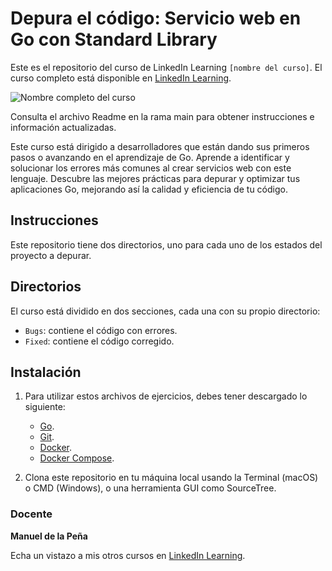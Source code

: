 # Depura el código: Servicio web en Go con Standard Library

Este es el repositorio del curso de LinkedIn Learning `[nombre del curso]`. El curso completo está disponible en [LinkedIn Learning][lil-course-url].

![Nombre completo del curso][lil-thumbnail-url] 

Consulta el archivo Readme en la rama main para obtener instrucciones e información actualizadas.

Este curso está dirigido a desarrolladores que están dando sus primeros pasos o avanzando en el aprendizaje de Go. Aprende a identificar y solucionar los errores más comunes al crear servicios web con este lenguaje. Descubre las mejores prácticas para depurar y optimizar tus aplicaciones Go, mejorando así la calidad y eficiencia de tu código.

## Instrucciones

Este repositorio tiene dos directorios, uno para cada uno de los estados del proyecto a depurar.

## Directorios

El curso está dividido en dos secciones, cada una con su propio directorio:
- `Bugs`: contiene el código con errores.
- `Fixed`: contiene el código corregido.

## Instalación

1. Para utilizar estos archivos de ejercicios, debes tener descargado lo siguiente:
   - [Go](https://golang.org/dl/).
   - [Git](https://git-scm.com/).
   - [Docker](https://www.docker.com/products/docker-desktop).
   - [Docker Compose](https://docs.docker.com/compose/install/).

2. Clona este repositorio en tu máquina local usando la Terminal (macOS) o CMD (Windows), o una herramienta GUI como SourceTree.

### Docente

**Manuel de la Peña**

Echa un vistazo a mis otros cursos en [LinkedIn Learning](https://www.linkedin.com/learning/instructors/).

[0]: # (Replace these placeholder URLs with actual course URLs)
[lil-course-url]: https://www.linkedin.com/learning/depura-el-codigo-servicio-web-en-go-con-standard-library
[lil-thumbnail-url]: https://media.licdn.com/dms/image/v2/D4D0DAQElP4gOQKGvxA/learning-public-crop_675_1200/learning-public-crop_675_1200/0/1726037041831?e=2147483647&v=beta&t=nPl-Ow1GqPF4dvjMBx5p3Zo-db7axUwjpPfluXYaPfo

[1]: # (End of ES-Instruction ###############################################################################################)
